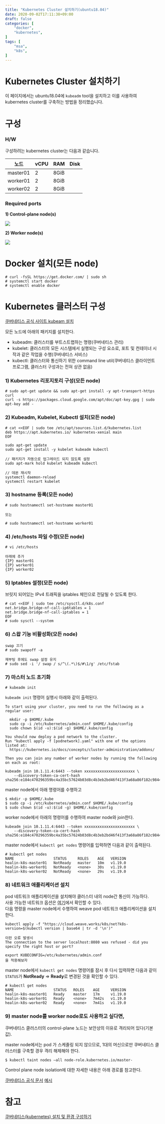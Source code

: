 ```yaml
---
title: "Kubernetes Cluster 설치하기(ubuntu18.04)"
date: 2020-09-02T17:11:38+09:00
draft: false
categories: [
    "docker",
    "kubernetes",
]
tags: [
    "msa",
    "k8s",
]
---
```


# Kubernetes Cluster 설치하기

이 페이지에서는 ubuntu18.04에 `kubeadm` tool을 설치하고 이를 사용하여 kubernetes cluster를 구축하는 방법을 정리했습니다.

# 구성

### H/W

구성하려는 kubernetes cluster는 다음과 같습니다.

| 노드 | vCPU | RAM | Disk |
| --- | --- | --- | --- |
| master01 | 2 | 8GiB |  |
| worker01 | 2 | 8GiB |  |
| worker02 | 2 | 8GiB |  |

### Required ports

**1) Control-plane node(s)**  

![](/images/20200828_install_kubernetes_cluster/1.png)

**2) Worker node(s)**  

![](/images/20200828_install_kubernetes_cluster/2.png)


# Docker 설치(모든 node)

```
# curl -fsSL https://get.docker.com/ | sudo sh
# systemctl start docker
# systemctl enable docker
```

# Kubernetes  클러스터 구성

[쿠버네티스 공식 사이트 kubeam 설치](https://kubernetes.io/docs/setup/production-environment/tools/kubeadm/install-kubeadm/)

모든 노드에 아래의 패키지를 설치한다.
* kubeadm: 클러스터를 부트스트랩하는 명령(쿠버네티스 관리)
* kubelet: 클러스터의 모든 시스템에서 실행되는 구성 요소로, 포트 및 컨테이너 시작과 같은 작업을 수행(쿠버네티스 서비스)
* kubectl: 클러스터와 통신하기 위한 command line util(쿠버네티스 클라이언트 프로그램, 클러스터 구성과는 전혀 상관 없음)

### 1) Kubernetes 리포지토리 구성(모든 node)

```
# sudo apt-get update && sudo apt-get install -y apt-transport-https curl
curl -s https://packages.cloud.google.com/apt/doc/apt-key.gpg | sudo apt-key add -
```

### 2) Kubeadm, Kubelet, Kubectl 설치(모든 node)

```
# cat <<EOF | sudo tee /etc/apt/sources.list.d/kubernetes.list
deb https://apt.kubernetes.io/ kubernetes-xenial main
EOF

sudo apt-get update
sudo apt-get install -y kubelet kubeadm kubectl

// 패키지가 자동으로 업그레이드 되지 않도록 설정
sudo apt-mark hold kubelet kubeadm kubectl

// 데몬 재시작
systemctl daemon-reload
systemctl restart kubelet
```

### 3) hostname 등록(모든 node)

```
# sudo hostnamectl set-hostname master01

또는

# sudo hostnamectl set-hostname worker01
```

### 4) /etc/hosts 파일 수정(모든 node)

```
# vi /etc/hosts

아래에 추가
{IP} master01
{IP} worker01
{IP} worker02
```

### 5) Iptables 설정(모든 node)
브릿지 되어있는 IPv4 트래픽을 iptables 체인으로 전달될 수 있도록 한다.
```
# cat <<EOF | sudo tee /etc/sysctl.d/k8s.conf
net.bridge.bridge-nf-call-ip6tables = 1
net.bridge.bridge-nf-call-iptables = 1
EOF
# sudo sysctl --system
```

### 6) 스왑 기능 비활성화(모든 node)

```
swap 끄기
# sudo swapoff -a

재부팅 후에도 swap 설정 유지 
# sudo sed -i '/ swap / s/^\(.*\)$/#\1/g' /etc/fstab
```

### 7) 마스터 노드 초기화

```
# kubeadm init
```

`kubeadm init` 명령어 실행시 아래와 같이 출력된다.
```
To start using your cluster, you need to run the following as a regular user:

  mkdir -p $HOME/.kube
  sudo cp -i /etc/kubernetes/admin.conf $HOME/.kube/config
  sudo chown $(id -u):$(id -g) $HOME/.kube/config

You should now deploy a pod network to the cluster.
Run "kubectl apply -f [podnetwork].yaml" with one of the options listed at:
  https://kubernetes.io/docs/concepts/cluster-administration/addons/

Then you can join any number of worker nodes by running the following on each as root:

kubeadm join 10.1.11.4:6443 --token xxxxxxxxxxxxxxxxxxxxxxx \
    --discovery-token-ca-cert-hash sha256:e184c470296359bc4a35bc57624b03d8c4b3eb2bd46f413f3a68a86f182c9844
```

master node에서 아래 명령어를 수행하고
```
$ mkdir -p $HOME/.kube
$ sudo cp -i /etc/kubernetes/admin.conf $HOME/.kube/config
$ sudo chown $(id -u):$(id -g) $HOME/.kube/config
```

worker node에서 아래의 명령어를 수행하여 master node와 join한다.
```
kubeadm join 10.1.11.4:6443 --token xxxxxxxxxxxxxxxxxxxxxxx \
    --discovery-token-ca-cert-hash sha256:e184c470296359bc4a35bc57624b03d8c4b3eb2bd46f413f3a68a86f182c9844
```

master node에서 `kubectl get nodes` 명령어를 입력하면 다음과 같이 출력된다.
```
# kubectl get nodes
NAME                  STATUS     ROLES    AGE   VERSION
healin-k8s-master01   NotReady   master   10m   v1.19.0
healin-k8s-worker01   NotReady   <none>   30s   v1.19.0
healin-k8s-worker02   NotReady   <none>   29s   v1.19.0
```

### 8) 네트워크 애플리케이션 설치

pod 네트워크 애플리케이션을 설치해야 클러스터 내의 node간 통신이 가능하다.  
사용 가능한 네트워크 옵션은 [여기](https://kubernetes.io/docs/concepts/cluster-administration/networking/#how-to-implement-the-kubernetes-networking-model)에서 확인할 수 있다.  
다음 명령을 master node에서 수행하여 weave pod 네트워크 애플리케이션을 설치한다.
```
kubectl apply -f "https://cloud.weave.works/k8s/net?k8s-version=$(kubectl version | base64 | tr -d '\n')"

이런 오류 발생시
The connection to the server localhost:8080 was refused - did you specify the right host or port?

export KUBECONFIG=/etc/kubernetes/admin.conf
을 적용해보자
```

master node에서 `kubectl get nodes` 명령어를 잠시 후 다시 입력하면 다음과 같이 `STATUS`가 **NotReady** => **Ready**로 변경된 것을 확인할 수 있다.
```
# kubectl get nodes
NAME                  STATUS   ROLES    AGE     VERSION
healin-k8s-master01   Ready    master   17m     v1.19.0
healin-k8s-worker01   Ready    <none>   7m42s   v1.19.0
healin-k8s-worker02   Ready    <none>   7m41s   v1.19.0
```

### 9) master node를 worker node로도 사용하고 싶다면,
쿠버네티스 클러스터의  control-plane 노드는 보안상의 이유로 격리되어 있다(기본값).  

master node에서는 pod 가 스케줄링 되지 않으므로, 1대의 머신으로만 쿠버네티스 클러스터를 구축할 경우 격리 해제해야 한다.

```
$ kubectl taint nodes –all node-role.kubernetes.io/master-
```

Control plane node isolation에 대한 자세한 내용은 아래 경로를 참고한다.  

[쿠버네티스 공식 문서](https://kubernetes.io/docs/setup/production-environment/tools/kubeadm/create-cluster-kubeadm/)
[예시](https://17billion.github.io/kubernetes/2019/04/24/kubernetes_control_plane_working.html)


# 참고
[쿠버네티스(kubernetes) 설치 및 환경 구성하기](https://medium.com/finda-tech/overview-8d169b2a54ff)
